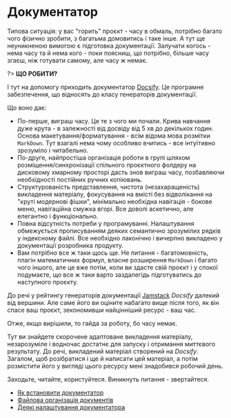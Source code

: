 # Документатор

Типова ситуація: у вас "горить" проєкт - часу в обмаль, потрібно багато чого фізично зробити, з багатьма домовитись і таке інше. А тут ще неуникненою вимогою є підготовка документації. Залучати когось - нема часу та й нема кого - поки поясниш, що потрібно, більше часу згаєш, ніж готувати самому, але часу ж немає.

?> **ЩО РОБИТИ?**

І тут на допомогу приходить документатор  [Docsify](https://docsify.js.org/). Це програмне забезпечення, що відносять до класу генераторів документації.

Що воно дає:

- По-перше, виграш часу. Це те з чого ми почали. Крива навчання дуже крута - в залежності від досвіду від 5 хв до декількох годин. Основа макетування/форматування - всім відома мова розмітки `MarkDown`. Тут взагалі нема чому особливо вчитись - все інтуїтивно зрозуміло і читабельно.
- По-друге, найпростіша організація роботи в групі шляхом розміщення/синхронізації спільного проєктного фолдеру на дисковому хмарному просторі дасть знов виграш часу, позбавляючи необхідності постійних ручних копіювань.
- Структурованість представлення, чистота (незахаращеність) викладення матеріалу, фокусування на вмісті без відволікання на "круті модернові фішки", мінімально необхідна навігація - бокове меню, навігаційна смужка вгорі. Все доволі аскетично, але елегантно і функціонально.
-  Повна відсутність потреби у програмуванні. Налаштування обмежується прописуванням деяких семантично зрозумілих рядків у індексному файлі. Все необхідно лаконічно і вичерпно викладено у документації розробника продукту.
- Вам потрібно все ж таки щось ще. Не питання - багатомовність, плагін математичних формул, власне розширення `MarkDown` і багато чого іншого, але це вже потім, коли ви здасте свій проєкт і у спокої подумаєте, що все ж таки варто заздалегідь підготуватись до наступного проєкту.

До речі у рейтингу генераторів документації [Jamstack](https://jamstack.org/generators/) *Docsify* далекий від вершини. Але саме його ви оціните набагато вище після того, як він спасе ваш проєкт, зекономивши найцінніший ресурс - ваш час.

Отже, якщо вирішили, то гайда за роботу, бо часу немає.

Тут ви знайдете скорочене адаптоване викладення матеріалу, незарозуміле і водночас достатнє для запуску і отримання миттєвого результату. До речі, викладений матеріал створений на *Docsify*. Загалом, щоб розібратися і ще й написати цей матеріал, а потім розмістити його у вигляді цього ресурсу мені знадобився робочий день.

Заходьте, читайте, користуйтеся. Виникнуть питання - звертайтеся.

- [Як встановити документатор](install_tool.md)
- [Файлова організація документів](docs_struct.md)
- [Деякі налаштування документатора](tool_setting.md)
